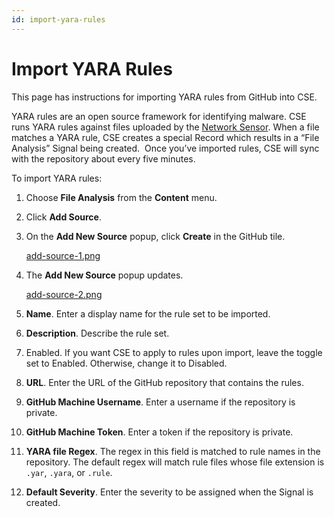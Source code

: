 ```yaml
---
id: import-yara-rules
---
```


# Import YARA Rules

This page has instructions for importing YARA rules from GitHub into CSE.

YARA rules are an open source framework for identifying malware. CSE runs YARA rules against files uploaded by the [Network Sensor](../cse-sensors/network-sensor-deployment-guide.md). When a file matches a YARA rule, CSE creates a special Record which results in a “File Analysis” Signal being created.  Once you’ve imported rules, CSE will sync with the repository about every five minutes.

To import YARA rules:

1. Choose **File Analysis** from the **Content** menu. 
1. Click **Add Source**.
1. On the **Add New Source** popup, click **Create** in the GitHub tile.

    [add-source-1.png](/img/cse/add-source-1.png)
1. The **Add New Source** popup updates.

    [add-source-2.png](/img/cse/add-source-2.png)
1. **Name**. Enter a display name for the rule set to be imported.
1. **Description**. Describe the rule set.
1. Enabled. If you want CSE to apply to rules upon import, leave the toggle set to Enabled. Otherwise, change it to Disabled.
1. **URL**. Enter the URL of the GitHub repository that contains the rules.
1. **GitHub Machine Username**. Enter a username if the repository is private.
1. **GitHub Machine Token**. Enter a token if the repository is private.
1. **YARA file Regex**. The regex in this field is matched to rule names in the repository. The default regex will match rule files whose file extension is `.yar`, `.yara`, or `.rule`.  
1. **Default Severity**. Enter the severity to be assigned when the Signal is created.
